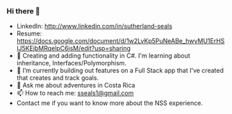 ### Hi there 👋
- LinkedIn: http://www.linkedin.com/in/sutherland-seals
- Resume: https://docs.google.com/document/d/1w2LvKp5PuNeABe_hwyMU1ErHSlJ5KEjbMRqelpC6jsM/edit?usp=sharing
- 🔭 Creating and adding functionality in C#. I'm learning about inheritance, Interfaces/Polymorphism.
- 🌱 I’m currently building out features on a Full Stack app that I've created that creates and track goals.
- 💬 Ask me about adventures in Costa Rica
- 📫 How to reach me: sseals1@gmail.com
- Contact me if you want to know more about the NSS experience.
<!--
-->

